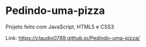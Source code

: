 # Pedindo-uma-pizza
Projeto feito com JavaScript, HTML5 e CSS3

Link: https://claudio0789.github.io/Pedindo-uma-pizza/
